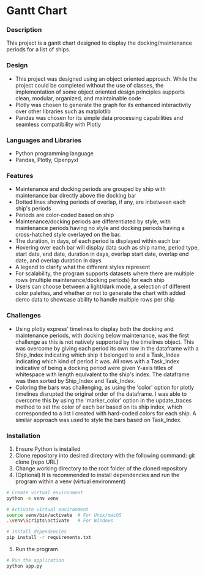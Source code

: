 # Gantt Chart

### Description
This project is a gantt chart designed to display the docking/maintenance periods for a list of ships.

### Design
- This project was designed using an object oriented approach.  While the project could be completed without the use of classes, the implementation of some object oriented design principles supports clean, modular, organized, and maintainable code
- Plotly was chosen to generate the graph for its enhanced interactivity over other libraries such as matplotlib
- Pandas was chosen for its simple data processing capabilities and seamless compatibility with Plotly

### Languages and Libraries
- Python programming language
- Pandas, Plotly, Openpyxl

### Features
- Maintenance and docking periods are grouped by ship with maintenance bar directly above the docking bar
- Dotted lines showing periods of overlap, if any, are inbetween each ship's periods
- Periods are color-coded based on ship
- Maintenance/docking periods are differentiated by style, with maintenance periods having no style and docking periods having a cross-hatched style overlayed on the bar.
- The duration, in days, of each period is displayed within each bar
- Hovering over each bar will display data such as ship name, period type, start date, end date, duration in days, overlap start date, overlap end date, and overlap duration in days
- A legend to clarify what the different styles represent
- For scalability, the program supports datasets where there are multiple rows (multiple maintenance/docking periods) for each ship 
- Users can choose between a light/dark mode, a selection of different color palettes, and whether or not to generate the chart with added demo data to showcase ability to handle multiple rows per ship

### Challenges
- Using plotly express' timelines to display both the docking and maintenance periods, with docking below maintenance, was the first challenge as this is not natively supported by the timelines object.  This was overcome by giving each period its own row in the dataframe with a Ship_Index indicating which ship it belonged to and a Task_Index indicating which kind of period it was. All rows with a Task_Index indicative of being a docking period were given Y-axis titles of whitespace with length equivalent to the ship's index.  The dataframe was then sorted by Ship_Index and Task_Index.
- Coloring the bars was challenging, as using the 'color' option for plotly timelines disrupted the original order of the dataframe.  I was able to overcome this by using the 'marker_color' option in the update_traces method to set the color of each bar based on its ship index, which corresponded to a list I created with hard-coded colors for each ship.  A similar approach was used to style the bars based on Task_Index.

### Installation
1. Ensure Python is installed 
2. Clone repository into desired directory with the following command: git clone [repo URL]
3. Change working directory to the root folder of the cloned repository 
3. (Optional) It is recommended to install dependencies and run the program within a venv (virtual environment)
```bash
# Create virtual environment
python -m venv venv

# Activate virtual environment
source venv/bin/activate  # For Unix/macOS
.\venv\Scripts\activate   # For Windows

# Install dependencies
pip install -r requirements.txt
```
5. Run the program
```bash
# Run the application
python app.py
```
    

